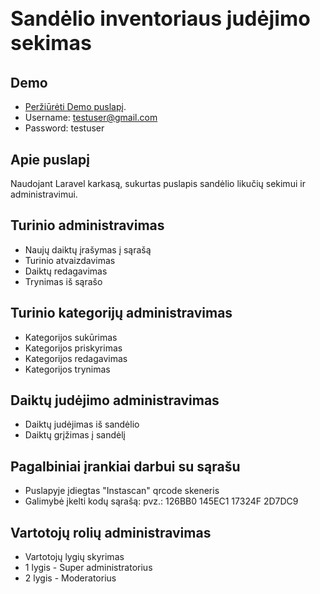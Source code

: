 <p align="center"><h3 class="lead display-4" style="font-size: 2rem;"><i class="fas fa-cat"></i> Sandėlio inventoriaus judėjimo sekimas</h3></p>
 
## Demo
- [Peržiūrėti Demo puslapį](https://rent.zay.lt).
- Username: testuser@gmail.com
- Password: testuser
 
## Apie puslapį
Naudojant Laravel karkasą, sukurtas puslapis sandėlio likučių sekimui ir administravimui.
 
## Turinio administravimas
- Naujų daiktų įrašymas į sąrašą
- Turinio atvaizdavimas
- Daiktų redagavimas
- Trynimas iš sąrašo
 
## Turinio kategorijų administravimas
- Kategorijos sukūrimas
- Kategorijos priskyrimas
- Kategorijos redagavimas
- Kategorijos trynimas
 
## Daiktų judėjimo administravimas
- Daiktų judėjimas iš sandėlio
- Daiktų grįžimas į sandėlį
 
## Pagalbiniai įrankiai darbui su sąrašu
- Puslapyje įdiegtas "Instascan" qrcode skeneris
- Galimybė įkelti kodų sąrašą:
pvz.:
    126BB0
    145EC1
    17324F
    2D7DC9
 
## Vartotojų rolių administravimas
- Vartotojų lygių skyrimas
- 1 lygis - Super administratorius
- 2 lygis - Moderatorius